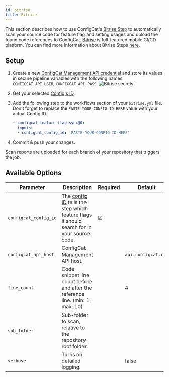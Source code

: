 ```yaml
---
id: bitrise
title: Bitrise
---
```


This section describes how to use ConfigCat's <a target="_blank" href="https://www.bitrise.io/integrations/steps/configcat-feature-flag-sync">Bitrise Step</a>
to automatically scan your source code for feature flag and setting usages and upload the found code references to ConfigCat.
<a target="_blank" href="https://www.bitrise.io/">Bitrise</a> is full-featured mobile CI/CD platform. You can find more information about Bitrise Steps <a target="_blank" href="https://devcenter.bitrise.io/en/steps-and-workflows/introduction-to-steps.html">here</a>.

## Setup
1. Create a new <a target="_blank" href="https://app.configcat.com/my-account/public-api-credentials">ConfigCat Management API credential</a> and store its values in secure pipeline variables with the following names: `CONFIGCAT_API_USER`, `CONFIGCAT_API_PASS`.
    <img class="bordered" src="/docs/assets/cli/scan/bitrise_secrets.png" alt="Bitrise secrets" />

2. Get your selected [Config's ID](/docs/advanced/code-references/overview#config-id).

3. Add the following step to the workflows section of your `bitrise.yml` file.
   Don't forget to replace the `PASTE-YOUR-CONFIG-ID-HERE` value with your actual Config ID.
    ```yaml
    - configcat-feature-flag-sync@0:
      inputs:
      - configcat_config_id: 'PASTE-YOUR-CONFIG-ID-HERE'
    ```

4. Commit & push your changes.

Scan reports are uploaded for each branch of your repository that triggers the job. 

## Available Options

| Parameter             | Description                                                                    | Required   | Default             |
| --------------------- | ------------------------------------------------------------------------------ | ---------- | ------------------- |
| `configcat_config_id` | The [config ID](https://configcat.com/docs/advanced/code-references/overview#config-id) tells the step which feature flags it should search for in your source code. | &#9745;    |                     |
| `configcat_api_host`  | ConfigCat Management API host.                                                 |            | `api.configcat.com` |
| `line_count`          | Code snippet line count before and after the reference line. (min: 1, max: 10) |            | 4                   |
| `sub_folder`          | Sub-folder to scan, relative to the repository root folder.                    |            |                     |
| `verbose`             | Turns on detailed logging.                                                     |            | false               |

